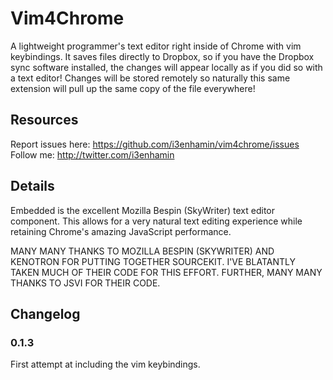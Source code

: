 Vim4Chrome
=========
A lightweight programmer's text editor right inside of Chrome with vim keybindings. It saves files directly to Dropbox, so if you have the Dropbox sync software installed, the changes will appear locally as if you did so with a text editor! Changes will be stored remotely so naturally this same extension will pull up the same copy of the file everywhere!

Resources
---------
Report issues here: https://github.com/i3enhamin/vim4chrome/issues
Follow me: http://twitter.com/i3enhamin

Details
-------
Embedded is the excellent Mozilla Bespin (SkyWriter) text editor component. This allows for a very natural text editing experience while retaining Chrome's amazing JavaScript performance.

MANY MANY THANKS TO MOZILLA BESPIN (SKYWRITER) AND KENOTRON FOR PUTTING TOGETHER SOURCEKIT.  I'VE BLATANTLY TAKEN MUCH OF THEIR CODE FOR THIS EFFORT.
FURTHER, MANY MANY THANKS TO JSVI FOR THEIR CODE.

Changelog
---------

### 0.1.3 ###
First attempt at including the vim keybindings.
